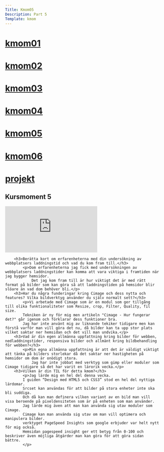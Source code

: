 ```yaml
---
Title: Kmom05
Description: Part 5
Template: kmom
---
```

<div class="sidebar">
    <h1><a href="kmom01">kmom01</a></h1>
    <h1><a href="kmom02">kmom02</a></h1>
    <h1><a href="kmom03">kmom03</a></h1>
    <h1><a href="kmom04">kmom04</a></h1>
    <h1><a href="kmom05">kmom05</a></h1>
    <h1><a href="kmom06">kmom06</a></h1>
    <h1><a href="projekt">projekt</a></h1>
</div>
<div class="kmom">
    <h2>Kursmoment 5</h2>
        <div class="embed-container">
            <iframe title="Youtube" src= "https://www.youtube.com/embed/-TzMAybyp_Q" frameborder="0" allowfullscreen>
            </iframe>
        </div>


        <h3>Berätta kort om erfarenheterna med din undersökning av webbplatsers laddningstid och vad du kom fram till.</h3>
            <p>Dom erfarenheterna jag fick med undersökningen av webbplatsers laddningstider kan komma att vara viktiga i framtiden när jag bygger hemsidor.
                Det jag kom fram till är hur viktigt det är med rätt format på bilder som kan göra så att laddningstiden på hemsidor blir slöare än vad dom behöver bli.</p>
        <h3>Har du några funderingar kring Cimage och dess nytta och features? Vilka bildverktyg använder du själv normalt sett?</h3>
            <p>Vi arbetade med Cimage som är en modul som ger tillgång till olika funktionaliteter som Resize, crop, Filter, Quality, fil size.
            Tekniken är ny för mig men artikeln "Cimage - Hur fungerar det?" går igenom och förklarar dess funktioner bra.
            Jag har inte använt mig av liknande tekiker tidigare men kan förstå varför man vill göra det nu, då bilder kan ta upp stor plats vilket saktar ner hemsidan och det vill man undvika.</p>
        <h3>Vad är din egen allmänna uppfattning kring bilder för webben, nedladdningstider, responsiva bilder och allmänt kring bildbehandling för webben?</h3>
            <p>Min egna allmänna uppfattning är att det är väldigt viktigt att tänka på bilders storlekar då det saktar ner hastigheten på hemsidor om dom är onödigt stora.
                Jag har inte jobbat med verktyg som gimp eller moduler som Cimage tidigare så det har varit en lärorik vecka.</p>
        <h3>Vilken är din TIL för detta kmom?</h3>
            <p>Jag lärde mig en hel del denna vecka.
            I guiden “Design med HTML5 och CSS3” stod en hel del nyttiga lärdomar.
            Srcset kan användas för att bilder på stora enheter inte ska bli suddiga.
            Och då kan man definera vilken variant av en bild man vill visa beroende på pixeldensiteten som är på enheten som man använder.
            Jag lärde mig även att man kan använda sig utav moduler som Cimage.
            Cimage kan man använda sig utav om man vill optimera och manipulera bilder.
            verktyget PageSpeed Insights som google erbjuder var helt nytt för mig också.
            Hemsidan pagespeed insight ger ett betyg från 0-100 och beskriver även möjliga åtgärder man kan göra för att göra sidan bättre.
            </p>

</div>

<div class="main-footer">
    <a href="kmom04" aria-label="kmom04"><i class="fas fa-chevron-left"></i></a>
    <a href="kmom06" aria-label="kmom04"><i class="fas fa-chevron-right"></i></a>
</div>
